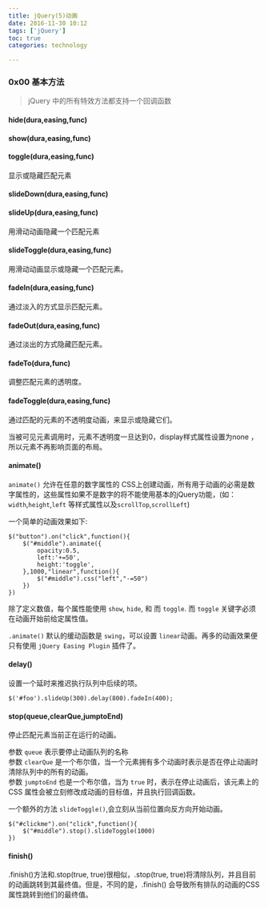 ```yaml
---
title: jQuery(5)动画   
date: 2016-11-30 10:12            
tags: ['jQuery']
toc: true
categories: technology

---
```

### 0x00 基本方法

> jQuery 中的所有特效方法都支持一个回调函数


#### hide(dura,easing,func)

#### show(dura,easing,func)

#### toggle(dura,easing,func)
显示或隐藏匹配元素

#### slideDown(dura,easing,func)

#### slideUp(dura,easing,func)
用滑动动画隐藏一个匹配元素

#### slideToggle(dura,easing,func)
用滑动动画显示或隐藏一个匹配元素。

#### fadeIn(dura,easing,func)
通过淡入的方式显示匹配元素。

#### fadeOut(dura,easing,func)
通过淡出的方式隐藏匹配元素。

#### fadeTo(dura,func)
调整匹配元素的透明度。

#### fadeToggle(dura,easing,func)
通过匹配的元素的不透明度动画，来显示或隐藏它们。

当被可见元素调用时，元素不透明度一旦达到0，display样式属性设置为none ，所以元素不再影响页面的布局。

#### animate()
`animate()` 允许在任意的数字属性的 CSS上创建动画，所有用于动画的必需是数字属性的，这些属性如果不是数字的将不能使用基本的jQuery功能，(如：`width`,`height`,`left` 等样式属性以及`scrollTop`,`scrollLeft`)  


一个简单的动画效果如下:

```
$("button").on("click",function(){
	$("#middle").animate({
		opacity:0.5,
		left:'+=50',
		height:'toggle',
	},1000,"linear",function(){
		$("#middle").css("left","-=50")
	})
})
```

除了定义数值，每个属性能使用 `show`, `hide`, 和 而 `toggle`. 而 `toggle` 关键字必须在动画开始前给定属性值。

`.animate()` 默认的缓动函数是 `swing`，可以设置 `linear`动画。再多的动画效果便只有使用 `jQuery Easing Plugin` 插件了。

#### delay()
设置一个延时来推迟执行队列中后续的项。

```
$('#foo').slideUp(300).delay(800).fadeIn(400);
```

#### stop(queue,clearQue,jumptoEnd)
停止匹配元素当前正在运行的动画。

参数 `queue` 表示要停止动画队列的名称  
参数 `clearQue` 是一个布尔值，当一个元素拥有多个动画时表示是否在停止动画时清除队列中的所有的动画。  
参数 `jumptoEnd` 也是一个布尔值，当为 `true` 时，表示在停止动画后，该元素上的 CSS 属性会被立刻修改成动画的目标值，并且执行回调函数。  

一个额外的方法 `slideToggle()`,会立刻从当前位置向反方向开始动画。

```
$("#clickme").on("click",function(){		
	$("#middle").stop().slideToggle(1000)
})
```


#### finish()
.finish()方法和.stop(true, true)很相似，.stop(true, true)将清除队列，并且目前的动画跳转到其最终值。但是，不同的是，.finish() 会导致所有排队的动画的CSS属性跳转到他们的最终值。


